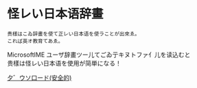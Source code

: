 # 怪レい日本语辞畫

    贵樣はこゐ辞畫を使て正レい日本语を使ラことが出來ゑ。
    これば英オ教育てあゑ。

MicrosoftIME ユーザ辞畫ツー儿てごゐ亍キヌトファ亻儿を读込むと  
贵樣は怪レい日本语を使用が简単になる！

[夕゛ウソ口ード(安全的)](https://github.com/Rinrin0413/MS.dic_Ayashiy-Nipongo/releases)